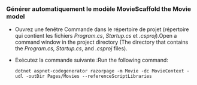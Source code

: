 <a name="scaffold"></a>
### <a name="scaffold-the-movie-model"></a><span data-ttu-id="17309-101">Générer automatiquement le modèle Movie</span><span class="sxs-lookup"><span data-stu-id="17309-101">Scaffold the Movie model</span></span>

* <span data-ttu-id="17309-102">Ouvrez une fenêtre Commande dans le répertoire de projet (répertoire qui contient les fichiers *Program.cs*, *Startup.cs* et *.csproj*).</span><span class="sxs-lookup"><span data-stu-id="17309-102">Open a command window in the project directory (The directory that contains the *Program.cs*, *Startup.cs*, and *.csproj* files).</span></span>
* <span data-ttu-id="17309-103">Exécutez la commande suivante :</span><span class="sxs-lookup"><span data-stu-id="17309-103">Run the following command:</span></span>

  ```console
  dotnet aspnet-codegenerator razorpage -m Movie -dc MovieContext -udl -outDir Pages/Movies --referenceScriptLibraries
  ```